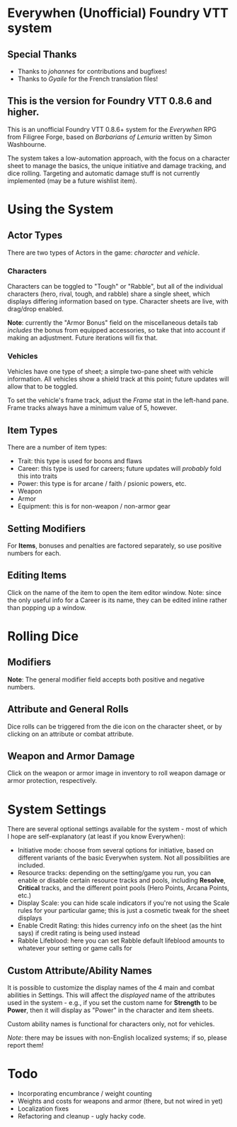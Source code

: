 # Everywhen (Unofficial) Foundry VTT system

## Special Thanks

* Thanks to *johannes* for contributions and bugfixes! 
* Thanks to *Gyaile* for the French translation files!

## This is the version for Foundry VTT 0.8.6 and higher.

This is an unofficial Foundry VTT 0.8.6+ system for the *Everywhen* RPG from Filigree Forge, based on *Barbarians of Lemuria* written by Simon Washbourne.

The system takes a low-automation approach, with the focus on a character sheet to manage the basics, the unique initiative and damage tracking, and dice rolling. Targeting and automatic damage stuff is not currently implemented (may be a future wishlist item).

# Using the System

## Actor Types
There are two types of Actors in the game: *character* and *vehicle*. 

### Characters
Characters can be toggled to "Tough" or "Rabble", but all of the individual characters (hero, rival, tough, and rabble) share a single sheet, which displays differing information based on type. Character sheets are live, with drag/drop enabled. 

**Note**: currently the "Armor Bonus" field on the miscellaneous details tab *includes* the bonus from equipped accessories, so take that into account if making an adjustment. Future iterations will fix that. 

### Vehicles
Vehicles have one type of sheet; a simple two-pane sheet with vehicle information. All vehicles show a shield track at this point; future updates will allow that to be toggled.

To set the vehicle's frame track, adjust the *Frame* stat in the left-hand pane. Frame tracks always have a minimum value of 5, however.

## Item Types
There are a number of item types:

* Trait: this type is used for boons and flaws
* Career: this type is used for careers; future updates will *probably* fold this into traits
* Power: this type is for arcane / faith / psionic powers, etc.
* Weapon
* Armor
* Equipment: this is for non-weapon / non-armor gear

## Setting Modifiers

For **Items**, bonuses and penalties are factored separately, so use positive numbers for each. 

## Editing Items
Click on the name of the item to open the item editor window. Note: since the only useful info for a Career is its name, they can be edited inline rather than popping up a window.  

# Rolling Dice

## Modifiers
**Note**: The general modifier field accepts both positive and negative numbers. 

## Attribute and General Rolls
Dice rolls can be triggered from the die icon on the character sheet, or by clicking on an attribute or combat attribute. 

## Weapon and Armor Damage
Click on the weapon or armor image in inventory to roll weapon damage or armor protection, respectively. 

# System Settings

There are several optional settings available for the system - most of which I hope are self-explanatory (at least if you know Everywhen):

* Initiative mode: choose from several options for initiative, based on different variants of the basic Everywhen system. Not all possibilities are included.
* Resource tracks: depending on the setting/game you run, you can enable or disable certain resource tracks and pools, including **Resolve**, **Critical** tracks, and the different point pools (Hero Points, Arcana Points, etc.)
* Display Scale: you can hide scale indicators if you're not using the Scale rules for your particular game; this is just a cosmetic tweak for the sheet displays
* Enable Credit Rating: this hides currency info on the sheet (as the hint says) if credit rating is being used instead
* Rabble Lifeblood: here you can set Rabble default lifeblood amounts to whatever your setting or game calls for

## Custom Attribute/Ability Names

It is possible to customize the display names of the 4 main and combat abilities in Settings. This will affect the *displayed* name of the attributes used in the system - e.g., if you set the custom name for **Strength** to be **Power**, then it will display as "Power" in the character and item sheets.

Custom ability names is functional for characters only, not for vehicles. 

*Note*: there may be issues with non-English localized systems; if so, please report them!

# Todo

* Incorporating encumbrance / weight counting
* Weights and costs for weapons and armor (there, but not wired in yet)
* Localization fixes
* Refactoring and cleanup - ugly hacky code.